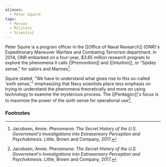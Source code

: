 ```yaml
---
aliases:
  - Peter Squire
tags:
  - Person
  - Military
  - Scientist
---
```

Peter Squire is a program officer in the [[Office of Naval Research]] (ONR)'s Expeditionary Maneuver Warfare and Combating Terrorism department. In 2014, ONR embarked on a four-year, $3.85 million research program to explore the phenomena it calls [[Premonition]] and [[Intuition]], or "Spidey sense," for sailors and Marines[^1].

Squire stated, "We have to understand what gives rise to this so-called ‘sixth sense,'" emphasizing that Navy scientists place less emphasis on trying to understand the phenomena theoretically and more on using technology to examine the mysterious process. The [[Pentagon]]'s focus is to maximize the power of the sixth sense for operational use[^1].

### Footnotes
[^1]: Jacobsen, Annie. *Phenomena: The Secret History of the U.S. Government's Investigations into Extrasensory Perception and Psychokinesis*. Little, Brown and Company, 2017.
